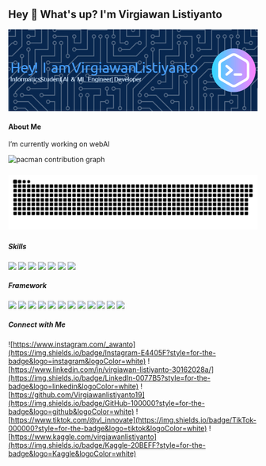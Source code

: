 ## Hey 👋 What's up? I'm Virgiawan Listiyanto

![Virgiawan Listiyanto](IMG/github.png)

#### About Me

I’m currently working on webAI

<picture>
  <source media="(prefers-color-scheme: dark)" srcset="https://raw.githubusercontent.com/Virgiawanlistiyanto19/Virgiawanlistiyanto19/output/pacman-contribution-graph-dark.svg">
  <source media="(prefers-color-scheme: light)" srcset="https://raw.githubusercontent.com/Virgiawanlistiyanto19/Virgiawanlistiyanto19/output/pacman-contribution-graph.svg">
  <img alt="pacman contribution graph" src="https://raw.githubusercontent.com/Virgiawanlistiyanto19/Virgiawanlistiyanto19/output/pacman-contribution-graph.svg">
</picture>

###

<img src="https://raw.githubusercontent.com/Virgiawanlistiyanto19/Virgiawanlistiyanto19/output/snake.svg" alt="Snake animation" />

###

##### Skills

<img src="https://img.shields.io/badge/HTML5-E34F26?style=for-the-badge&logo=html5&logoColor=white" />
<img src="https://img.shields.io/badge/CSS3-1572B6?style=for-the-badge&logo=css3&logoColor=white" />
<img src="https://img.shields.io/badge/JavaScript-323330?style=for-the-badge&logo=javascript&logoColor=F7DF1E" />
<img src="https://img.shields.io/badge/Python-FFD43B?style=for-the-badge&logo=python&logoColor=blue" />
<img src="https://img.shields.io/badge/PHP-777BB4?style=for-the-badge&logo=php&logoColor=white" />
<img src="https://img.shields.io/badge/Dart-0175C2?style=for-the-badge&logo=dart&logoColor=white" />
<img src="https://img.shields.io/badge/json-5E5C5C?style=for-the-badge&logo=json&logoColor=white" />

##### Framework

<img src="https://img.shields.io/badge/React-20232A?style=for-the-badge&logo=react&logoColor=61DAFB" />
<img src="https://img.shields.io/badge/conda-342B029.svg?&style=for-the-badge&logo=anaconda&logoColor=white" />
<img src="https://img.shields.io/badge/Laragon-0E83CD?style=for-the-badge&logo=Laragon&logoColor=white" />
<img src="https://img.shields.io/badge/Node%20js-339933?style=for-the-badge&logo=nodedotjs&logoColor=white" />
<img src="https://img.shields.io/badge/Postman-FF6C37?style=for-the-badge&logo=Postman&logoColor=white" />
<img src="https://img.shields.io/badge/Jupyter-F37626.svg?&style=for-the-badge&logo=Jupyter&logoColor=white" />
<img src="https://img.shields.io/badge/Laravel-FF2D20?style=for-the-badge&logo=laravel&logoColor=white" />
<img src ="https://img.shields.io/badge/Docker-2CA5E0?style=for-the-badge&logo=docker&logoColor=white"/>
<img src ="https://img.shields.io/badge/Flutter-02569B?style=for-the-badge&logo=flutter&logoColor=white"/>
<img src ="https://img.shields.io/badge/Keras-FF0000?style=for-the-badge&logo=keras&logoColor=white"/>
<img src ="https://img.shields.io/badge/TensorFlow-FF6F00?style=for-the-badge&logo=tensorflow&logoColor=white"/>
<img src ="https://img.shields.io/badge/PyTorch-EE4C2C?style=for-the-badge&logo=pytorch&logoColor=white"/>

##### Connect with Me

![https://www.instagram.com/_awanto](https://img.shields.io/badge/Instagram-E4405F?style=for-the-badge&logo=instagram&logoColor=white)
![https://www.linkedin.com/in/virgiawan-listiyanto-30162028a/](https://img.shields.io/badge/LinkedIn-0077B5?style=for-the-badge&logo=linkedin&logoColor=white)
![https://github.com/Virgiawanlistiyanto19](https://img.shields.io/badge/GitHub-100000?style=for-the-badge&logo=github&logoColor=white)
![https://www.tiktok.com/@vl_innovate](https://img.shields.io/badge/TikTok-000000?style=for-the-badge&logo=tiktok&logoColor=white)
![https://www.kaggle.com/virgiawanlistiyanto](https://img.shields.io/badge/Kaggle-20BEFF?style=for-the-badge&logo=Kaggle&logoColor=white)
